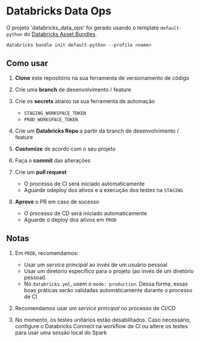 # Databricks Data Ops

O projeto 'databricks_data_ops' foi gerado usando o template `default-python` do [Databricks Asset Bundles](https://docs.databricks.com/en/dev-tools/bundles/index.html).
```
databricks bundle init default-python --profile <nome>
```

## Como usar

1. **Clone** este repositório na sua ferramenta de versionamento de código

1. Crie uma **branch** de desenvolvimento / feature

1. Crie os **secrets** abaixo na sua ferramenta de automação
   * `STAGING_WORKSPACE_TOKEN`
   * `PROD_WORKSPACE_TOKEN`

1. Crie um **Databricks Repo** a partir da branch de desenvolvimento / feature

1. **Customize** de acordo com o seu projeto

1. Faça o **commit** das alterações

1. Crie um **pull request**
   * O processo de CI será iniciado automaticamente
   * Aguarde odeploy dos ativos e a execução dos testes na `STAGING`

1. **Aprove** o PR em caso de sucesso
   * O processo de CD será iniciado automaticamente
   * Aguarde o deploy dos ativos em `PROD`

## Notas

1. Em `PROD`, recomendamos:
   * Usar um *service principal* ao invés de um usuário pessoal
   * Usar um diretório específico para o projeto (ao invés de um diretório pessoal)
   * No `databricks.yml`, usem o `mode: production`. Dessa forma, essas boas práticas serão validadas automaticamente durante o processo de CI

1. Recomendamos usar um *service principal* no processo de CI/CD

1. No momento, os testes unitários estão desabilitados. Caso necessário, configure o Databricks Connect na workflow de CI ou altere os testes para usar uma sessão local do Spark

